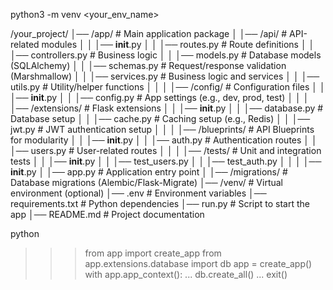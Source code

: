python3 -m venv <your_env_name>



/your_project/
│── /app/                  # Main application package
│   │── /api/              # API-related modules
│   │   │── __init__.py
│   │   │── routes.py      # Route definitions
│   │   │── controllers.py # Business logic
│   │   │── models.py      # Database models (SQLAlchemy)
│   │   │── schemas.py     # Request/response validation (Marshmallow)
│   │   │── services.py    # Business logic and services
│   │   │── utils.py       # Utility/helper functions
│   │
│   │── /config/           # Configuration files
│   │   │── __init__.py
│   │   │── config.py      # App settings (e.g., dev, prod, test)
│   │
│   │── /extensions/       # Flask extensions
│   │   │── __init__.py
│   │   │── database.py    # Database setup
│   │   │── cache.py       # Caching setup (e.g., Redis)
│   │   │── jwt.py         # JWT authentication setup
│   │
│   │── /blueprints/       # API Blueprints for modularity
│   │   │── __init__.py
│   │   │── auth.py        # Authentication routes
│   │   │── users.py       # User-related routes
│   │
│   │── /tests/            # Unit and integration tests
│   │   │── __init__.py
│   │   │── test_users.py
│   │   │── test_auth.py
│   │
│   │── __init__.py
│   │── app.py             # Application entry point
│
│── /migrations/           # Database migrations (Alembic/Flask-Migrate)
│── /venv/                 # Virtual environment (optional)
│── .env                   # Environment variables
│── requirements.txt       # Python dependencies
│── run.py                 # Script to start the app
│── README.md              # Project documentation



python
>>> from app import create_app
>>> from app.extensions.database import db
>>> app = create_app()
>>> with app.app_context():
...     db.create_all()
... 
>>> exit()
